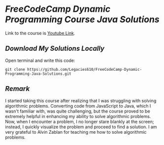# ***FreeCodeCamp Dynamic Programming Course Java Solutions***
Link to the course is [Youtube Link](https://youtu.be/oBt53YbR9Kk?si=amR_M3tvp8f4kKak).

## ***Download My Solutions Locally***
Open terminal and write this code:
```
git clone https://github.com/Legacies610/FreeCodeCamp-Dynamic-Programming-Java-Solutions.git
```

## ***Remark***
I started taking this course after realizing that I was struggling with solving algorithmic problems. Converting code from JavaScript to Java, which I wasn't familiar with, was quite challenging, but the course proved to be extremely helpful in enhancing my ability to solve algorithmic problems. Now, when I encounter a problem, I no longer stare blankly at the screen; instead, I quickly visualize the problem and proceed to find a solution. I am very grateful to Alvin Zablan for teaching me how to solve algorithmic problems.
